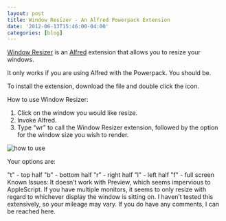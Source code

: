 ```yaml
---
layout: post
title: Window Resizer - An Alfred Powerpack Extension
date: '2012-06-13T15:46:00-04:00'
categories: [blog]
---
```

[Window Resizer](http://cl.ly/1V062l0g3s3O3u2O0G2m) is an [Alfred](http://www.alfredapp.com/) extension that allows you to resize your windows.

It only works if you are using Alfred with the Powerpack. You should be.

To install the extension, download the file and double click the icon.

How to use Window Resizer:

1. Click on the window you would like resize.
2. Invoke Alfred.
3. Type “wr” to call the Window Resizer extension, followed by the option for the window size you wish to render.

![how to use](http://media.tumblr.com/tumblr_m5kmxbAqWe1rq4356.png)

Your options are:

"t" - top half
"b" - bottom half
"r" - right half
"l" - left half
"f" - full screen
Known Issues: It doesn’t work with Preview, which seems impervious to AppleScript. If you have multiple monitors, it seems to only resize with regard to whichever display the window is sitting on. I haven’t tested this extensively, so your mileage may vary.
If you do have any comments, I can be reached here.
